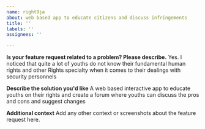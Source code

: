 ```yaml
---
name: right9ja
about: web based app to educate citizens and discuss infringements
title: ''
labels: ''
assignees: ''

---
```


**Is your feature request related to a problem? Please describe.**
Yes. I noticed that quite a lot of youths do not know their fundamental human rights and other Rights specialty when it comes to their dealings with security personnels

**Describe the solution you'd like**
A web based interactive app to educate youths on their rights and create a forum where youths can discuss the pros and cons and suggest changes 



**Additional context**
Add any other context or screenshots about the feature request here.
